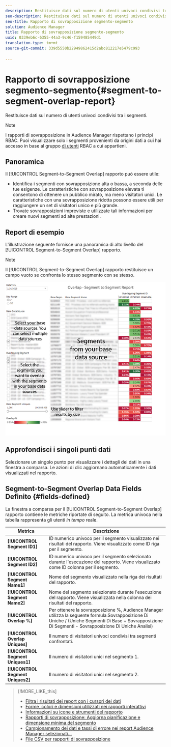 ```yaml
---
description: Restituisce dati sul numero di utenti univoci condivisi tra i segmenti.
seo-description: Restituisce dati sul numero di utenti univoci condivisi tra i segmenti.
seo-title: Rapporto di sovrapposizione segmento-segmento
solution: Audience Manager
title: Rapporto di sovrapposizione segmento-segmento
uuid: 0339eb6c-6355-44a3-9c46-f159485449d1
translation-type: tm+mt
source-git-commit: 339d5550b22949862415d2abc812217e5479c993

---
```



# Rapporto di sovrapposizione segmento-segmento{#segment-to-segment-overlap-report}

Restituisce dati sul numero di utenti univoci condivisi tra i segmenti.

>[!NOTE]
>
>I rapporti di sovrapposizione in Audience Manager rispettano i principi RBAC. Puoi visualizzare solo i segmenti provenienti da origini dati a cui hai accesso in base al gruppo [di utenti](/help/using/features/administration/administration-overview.md) RBAC a cui appartieni.

<!-- 

c_segment_segment_overlap.xml

 -->

## Panoramica

Il [!UICONTROL Segment-to-Segment Overlap] rapporto può essere utile:

* Identifica i segmenti con sovrapposizione alta o bassa, a seconda delle tue esigenze. Le caratteristiche con sovrapposizione elevata ti consentono di ottenere un pubblico mirato, ma meno visitatori unici. Le caratteristiche con una sovrapposizione ridotta possono essere utili per raggiungere un set di visitatori unico e più grande.
* Trovate sovrapposizioni impreviste e utilizzate tali informazioni per creare nuovi segmenti ad alte prestazioni.

## Report di esempio

L'illustrazione seguente fornisce una panoramica di alto livello del [!UICONTROL Segment-to-Segment Overlap] rapporto.

>[!NOTE]
>
>Il [!UICONTROL Segment-to-Segment Overlap] rapporto restituisce un campo vuoto se confronta lo stesso segmento con se stesso.

![](assets/segment-to-segment-overlap.png)

## Approfondisci i singoli punti dati

Selezionare un singolo punto per visualizzare i dettagli dei dati in una finestra a comparsa. Le azioni di clic aggiornano automaticamente i dati visualizzati nel rapporto.

## Segment-to-Segment Overlap Data Fields Definito {#fields-defined}

<!-- 

r_s2s_data_pop.xml

 -->

La finestra a comparsa per il [!UICONTROL Segment-to-Segment Overlap] rapporto contiene le metriche riportate di seguito. La metrica univoca nella tabella rappresenta gli utenti *in tempo* reale.

| Metrica | Descrizione |
|---|---|
| **[!UICONTROL Segment ID1]** | ID numerico univoco per il segmento visualizzato nei risultati del rapporto. Viene visualizzato come ID riga per il segmento. |
| **[!UICONTROL Segment ID2]** | ID numerico univoco per il segmento selezionato durante l'esecuzione del rapporto. Viene visualizzato come ID colonna per il segmento. |
| **[!UICONTROL Segment Name1]** | Nome del segmento visualizzato nella riga dei risultati del rapporto. |
| **[!UICONTROL Segment Name2]** | Nome del segmento selezionato durante l'esecuzione del rapporto. Viene visualizzata nella colonna dei risultati del rapporto. |
| **[!UICONTROL Overlap %]** | Per ottenere la sovrapposizione %, Audience Manager utilizza la seguente formula:Sovrapposizione Di Uniche / (Uniche Segmenti Di Base + Sovrapposizione Di Segmenti - Sovrapposizione Di Uniche Analisi) |
| **[!UICONTROL Overlap Uniques]** | Il numero di visitatori univoci condivisi tra segmenti confrontati. |
| **[!UICONTROL Segment Uniques1]** | Il numero di visitatori unici nel segmento 1. |
| **[!UICONTROL Segment Uniques2]** | Il numero di visitatori unici nel segmento 2. |

>[!MORE_LIKE_this]
>
>* [Filtra i risultati dei report con i cursori dei dati](../../reporting/dynamic-reports/data-sliders.md)
>* [Forme, colori e dimensioni utilizzati nei rapporti interattivi](../../reporting/dynamic-reports/interactive-report-technology.md#shapes-colors-sizes)
>* [Informazioni su icone e strumenti del rapporto](../../reporting/dynamic-reports/interactive-report-technology.md#icons-tools-explained)
>* [Rapporti di sovrapposizione: Aggiorna pianificazione e dimensione minima del segmento](../../reporting/dynamic-reports/overlap-minimum-segment-size.md)
>* [Campionamento dei dati e tassi di errore nei report Audience Manager selezionati...](../../reporting/report-sampling.md)
>* [File CSV per rapporti di sovrapposizione](../../reporting/dynamic-reports/overlap-csv-files.md)